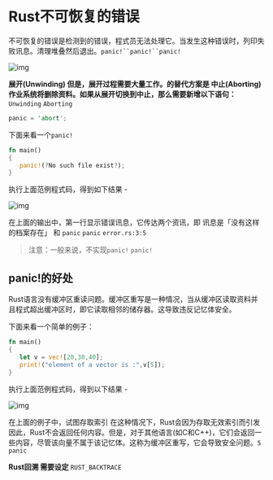 # Rust不可恢复的错误

不可恢复的错误是检测到的错误，程式员无法处理它。当发生这种错误时，列印失败讯息。清理堆叠然后退出。`panic!``panic!``panic!`

![img](https://tw511.com/upload/images/201910/20191014013938396.png)

**展开(Unwinding) 但是，展开过程需要大量工作。的替代方案是 中止(Aborting) 作业系统将删除资料。如果从展开切换到中止，那么需要新增以下语句：**`Unwinding` `Aborting`

```rust
panic = 'abort';
```

下面来看一个`panic!`

```rust
fn main()  
{
   panic!(?No such file exist?);
}
```

执行上面范例程式码，得到如下结果 -

![img](https://tw511.com/upload/images/201910/20191014013938397.png)

在上面的输出中，第一行显示错误讯息，它传达两个资讯，即 讯息是「没有这样的档案存在」 和 `panic` `panic` `error.rs:3:5`

> 注意：一般来说，不实现`panic!` `panic!`

## panic!的好处

Rust语言没有缓冲区重读问题。缓冲区重写是一种情况，当从缓冲区读取资料并且程式超出缓冲区时，即它读取相邻的储存器。这导致违反记忆体安全。

下面来看一个简单的例子：

```rust
fn main()  
{  
   let v = vec![20,30,40];  
   print!("element of a vector is :",v[5]);  
}
```

执行上面范例程式码，得到以下结果 -

![img](https://tw511.com/upload/images/201910/20191014013938398.png)



在上面的例子中，试图存取索引 在这种情况下，Rust会因为存取无效索引而引发 因此，Rust不会返回任何内容。但是，对于其他语言(如C和C++)，它们会返回一些内容，尽管该向量不属于该记忆体。这称为缓冲区重写，它会导致安全问题。`5` `panic`

**Rust回溯 需要设定**
`RUST_BACKTRACE`
